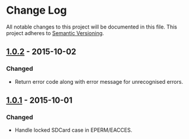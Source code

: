 # Change Log

All notable changes to this project will be documented in this file.
This project adheres to [Semantic Versioning](http://semver.org/).

## [1.0.2] - 2015-10-02

### Changed

- Return error code along with error message for unrecognised errors.

## [1.0.1] - 2015-10-01

### Changed

- Handle locked SDCard case in EPERM/EACCES.

[1.0.2]: https://github.com/resin-io/resin-cli-errors/compare/v1.0.1...v1.0.2
[1.0.1]: https://github.com/resin-io/resin-cli-errors/compare/v1.0.0...v1.0.1
